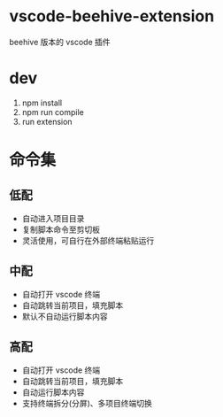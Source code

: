 # vscode-beehive-extension

beehive 版本的 vscode 插件

# dev

1. npm install
2. npm run compile
3. run extension

# 命令集

## 低配

- 自动进入项目目录
- 复制脚本命令至剪切板
- 灵活使用，可自行在外部终端粘贴运行

## 中配

- 自动打开 vscode 终端
- 自动跳转当前项目，填充脚本
- 默认不自动运行脚本内容

## 高配

- 自动打开 vscode 终端
- 自动跳转当前项目，填充脚本
- 自动运行脚本内容
- 支持终端拆分(分屏)、多项目终端切换